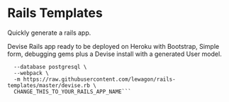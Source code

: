 # Rails Templates
Quickly generate a rails app.

Devise
Rails app ready to be deployed on Heroku with Bootstrap, Simple form, debugging gems plus a Devise install with a generated User model.

```rails new \
  --database postgresql \
  --webpack \
  -m https://raw.githubusercontent.com/lewagon/rails-templates/master/devise.rb \
  CHANGE_THIS_TO_YOUR_RAILS_APP_NAME```
